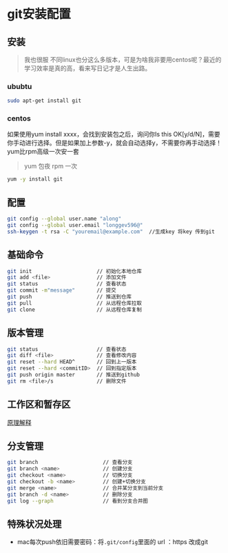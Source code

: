 # git安装配置

## 安装

>我也很服 不同linux也分这么多版本，可是为啥我非要用centos呢？最近的学习效率是真的高，看来写日记才是人生出路。

### ububtu

```sh
sudo apt-get install git
```

### centos

如果使用yum install xxxx，会找到安装包之后，询问你Is this OK[y/d/N]，需要你手动进行选择。但是如果加上参数-y，就会自动选择y，不需要你再手动选择！
yum比rpm高级一次安一套
>yum 包夜
>rpm 一次

```sh
yum -y install git
```

## 配置

```sh
git config --global user.name "along"
git config --global user.email "longgev596@"
ssh-keygen -t rsa -C "youremail@example.com"  //生成key 将key 传到git
```

## 基础命令

```bash
git init                     // 初始化本地仓库
git add <file>               // 添加文件
git status                   // 查看状态
git commit -m"message"       // 提交
git push                     // 推送到仓库
git pull                     // 从远程仓库拉取
git clone                    // 从远程仓库复制
```

## 版本管理

```sh
git status                   // 查看状态
git diff <file>              // 查看修改内容
git reset --hard HEAD^       // 回到上一版本
git reset --hard <commitID>  // 回到指定版本
git push origin master       // 推送到github
git rm <file>/s              // 删除文件  
```

## 工作区和暂存区

[原理解释](https://www.liaoxuefeng.com/wiki/896043488029600/897271968352576)

## 分支管理

```sh
git branch                     // 查看分支
git branch <name>              // 创建分支
git checkout <name>            // 切换分支
git checkout -b <name>         // 创建+切换分支
git merge <name>               // 合并某分支到当前分支
git branch -d <name>           // 删除分支
git log --graph                // 看到分支合并图
```

## 特殊状况处理

- mac每次push依旧需要密码：将`.git/config`里面的 url ：https 改成git